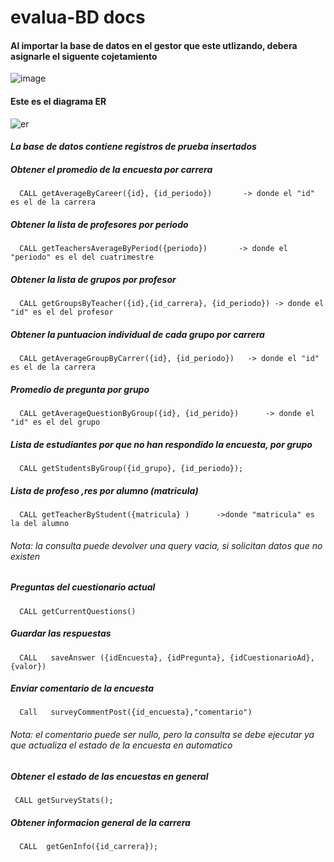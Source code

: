 # evalua-BD docs

#### Al importar la base de datos en el gestor que este utlizando, debera asignarle el siguente cojetamiento
![image](https://user-images.githubusercontent.com/85807291/224874708-b552bd53-b3aa-44ab-8540-d87d8f7f92a5.png)


      
#### Este es el diagrama ER
![er](https://user-images.githubusercontent.com/85807291/226157309-e77cf798-d5ba-4614-976a-6d1450493b6d.png)




#### <em> La base de datos contiene registros de prueba insertados </em>
##### Obtener el promedio de la encuesta por carrera

      CALL getAverageByCareer({id}, {id_periodo})       -> donde el "id" es el de la carrera 

    

##### Obtener la lista de profesores por periodo

      CALL getTeachersAverageByPeriod({periodo})       -> donde el "periodo" es el del cuatrimestre 


##### Obtener la lista de grupos por profesor

      CALL getGroupsByTeacher({id},{id_carrera}, {id_periodo}) -> donde el "id" es el del profesor

     


##### Obtener la puntuacion individual de cada grupo por carrera 

      CALL getAverageGroupByCarrer({id}, {id_periodo})   -> donde el "id" es el de la carrera 


##### Promedio de pregunta por grupo 

      CALL getAverageQuestionByGroup({id}, {id_perido})      -> donde el "id" es el del grupo
      

##### Lista de estudiantes por que no han respondido la encuesta, por grupo

      CALL getStudentsByGroup({id_grupo}, {id_periodo});

##### Lista de profeso ,res por alumno (matricula)

      CALL getTeacherByStudent({matricula} )      ->donde "matricula" es la del alumno 
      
         
###### Nota: la consulta puede devolver una query vacia, si solicitan datos que no existen 


##### Preguntas del cuestionario actual

      CALL getCurrentQuestions()


##### Guardar las respuestas

      CALL   saveAnswer ({idEncuesta}, {idPregunta}, {idCuestionarioAd}, {valor})
   
##### Enviar comentario de la encuesta 

      Call   surveyCommentPost({id_encuesta},"comentario")

###### Nota: el comentario puede ser nullo, pero la consulta se debe ejecutar ya que actualiza el estado de la encuesta en automatico

##### Obtener el estado de las encuestas en general
     CALL getSurveyStats();

##### Obtener informacion general de la carrera
      CALL  getGenInfo({id_carrera});



